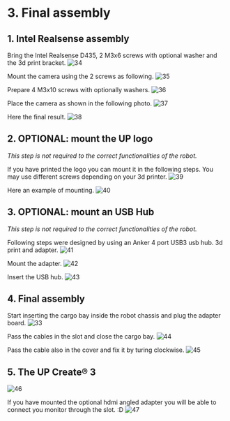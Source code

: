 # 3. Final assembly

## 1. Intel Realsense assembly

Bring the Intel Realsense D435, 2 M3x6 screws with optional washer and the 3d print bracket.
![34](./images/upcreate3_assembly_00034.jpeg)

Mount the camera using the 2 screws as following.
![35](./images/upcreate3_assembly_00035.jpeg)

Prepare 4 M3x10 screws with optionally washers.
![36](./images/upcreate3_assembly_00036.jpeg)

Place the camera as shown in the following photo.
![37](./images/upcreate3_assembly_00037.jpeg)

Here the final result.
![38](./images/upcreate3_assembly_00038.jpeg)

## 2. OPTIONAL: mount the UP logo

_This step is not required to the correct functionalities of the robot._

If you have printed the logo you can mount it in the following steps. You may use different screws depending on your 3d printer.
![39](./images/upcreate3_assembly_00039.jpeg)

Here an example of mounting.
![40](./images/upcreate3_assembly_00040.jpeg)

## 3. OPTIONAL: mount an USB Hub

_This step is not required to the correct functionalities of the robot._

Following steps were designed by using an Anker 4 port USB3 usb hub.
3d print and adapter.
![41](./images/upcreate3_assembly_00041.jpeg)

Mount the adapter.
![42](./images/upcreate3_assembly_00042.jpeg)

Insert the USB hub.
![43](./images/upcreate3_assembly_00043.jpeg)






## 4. Final assembly
Start inserting the cargo bay inside the robot chassis and plug the adapter board.
![33](./images/upcreate3_assembly_00033.jpeg)

Pass the cables in the slot and close the cargo bay.
![44](./images/upcreate3_assembly_00044.jpeg)

Pass the cable also in the cover and fix it by turing clockwise.
![45](./images/upcreate3_assembly_00045.jpeg)

## 5. The UP Create® 3
![46](./images/upcreate3_assembly_00046.jpeg)


If you have mounted the optional hdmi angled adapter you will be able to connect you monitor through the slot. :D
![47](./images/upcreate3_assembly_00047.jpeg)





